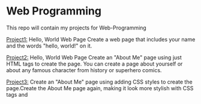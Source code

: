 # Web Programming
This repo will contain my projects for Web-Programming

[Project1:](https://dsantoli.github.io/Project1/) Hello, World Web Page
Create a web page that includes your name and the words "hello, world!" on it. 

[Project2:](https://dsantoli.github.io/Project2/) Hello, World Web Page
Create an "About Me" page using just HTML tags to create the page. 
You can create a page about yourself or about any famous character from history or superhero comics. 

[Project3:](https://dsantoli.github.io/Project3/) Create an "About Me" page using adding CSS styles to create the page.Create the About Me page again, making it look more stylish with CSS tags and <style> sections. 

[Project4:](https://dsantoli.github.io/Project4/) Create an "About Me" page using Bootstrap 5 to create a responsive web page. Create the About Me page again, where the responsive version modifies layout for narrow pages like phone browsers.Include a table of contents and and a navigation bar if possible. You can use your imagination to add additional Bootstrap elements. 

  


